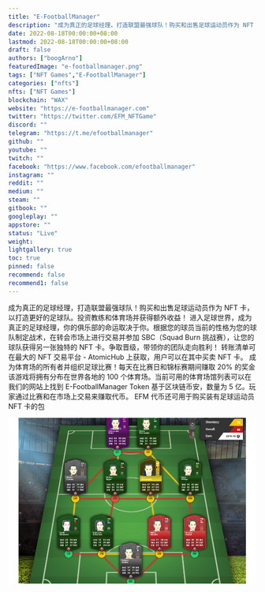 ```yaml
---
title: "E-FootballManager"
description: "成为真正的足球经理，打造联盟最强球队！购买和出售足球运动员作为 NFT 卡，以打造更好的足球队。"
date: 2022-08-18T00:00:00+08:00
lastmod: 2022-08-18T00:00:00+08:00
draft: false
authors: ["boogArno"]
featuredImage: "e-footballmanager.png"
tags: ["NFT Games","E-FootballManager"]
categories: ["nfts"]
nfts: ["NFT Games"]
blockchain: "WAX"
website: "https://e-footballmanager.com"
twitter: "https://twitter.com/EFM_NFTGame"
discord: ""
telegram: "https://t.me/efootballmanager"
github: ""
youtube: ""
twitch: ""
facebook: "https://www.facebook.com/efootballmanager"
instagram: ""
reddit: ""
medium: ""
steam: ""
gitbook: ""
googleplay: ""
appstore: ""
status: "Live"
weight: 
lightgallery: true
toc: true
pinned: false
recommend: false
recommend1: false
---
```

成为真正的足球经理，打造联盟最强球队！购买和出售足球运动员作为 NFT 卡，以打造更好的足球队。投资教练和体育场并获得额外收益！
进入足球世界，成为真正的足球经理，你的俱乐部的命运取决于你。根据您的球员当前的性格为您的球队制定战术，在转会市场上进行交易并参加 SBC（Squad Burn 挑战赛），让您的球队获得另一张独特的 NFT 卡。争取晋级，带领你的团队走向胜利！
转账清单可在最大的 NFT 交易平台 - AtomicHub 上获取，用户可以在其中买卖 NFT 卡。
成为体育场的所有者并组织足球比赛！每天在比赛日和锦标赛期间赚取 20% 的奖金 该游戏将拥有分布在世界各地的 100 个体育场。当前可用的体育场馆列表可以在我们的网站上找到
E-FootballManager Token 基于区块链币安，数量为 5 亿。玩家通过比赛和在市场上交易来赚取代币。 EFM 代币还可用于购买装有足球运动员 NFT 卡的包

![efootballmanager-dapp-games-wax-image1_5a77243d87aa75878f1ff310c9ff2a49](efootballmanager-dapp-games-wax-image1_5a77243d87aa75878f1ff310c9ff2a49.png)
